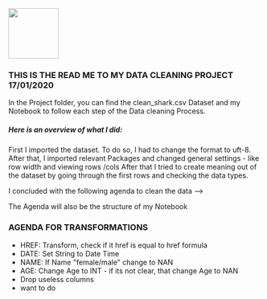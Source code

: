 <img src="https://bit.ly/2VnXWr2" width="100">

### THIS IS THE READ ME TO MY DATA CLEANING PROJECT 17/01/2020

In the Project folder, you can find the clean_shark.csv Dataset and my Notebook to follow each step of the Data cleaning Process. 

##### Here is an overview of what I did:

First I imported the dataset. To do so, I had to change the format to uft-8. 
After that, I imported relevant Packages and changed general settings - like row width and viewing rows /cols 
After that I tried to create meaning out of the dataset by going through the first rows and checking the data types. 

I concluded with the following agenda to clean the data --> 

The Agenda will also be the structure of my Notebook

### AGENDA FOR TRANSFORMATIONS

- HREF: Transform, check if it href is equal to href formula
- DATE: Set String to Date Time
- NAME: If Name "female/male" change to NAN
- AGE: Change Age to INT - if its not clear, that change Age to NAN
- Drop useless columns
- want to do

